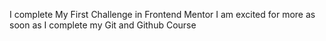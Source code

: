 I complete My First Challenge in Frontend Mentor
I am excited for more as soon as I complete my Git and Github Course 
